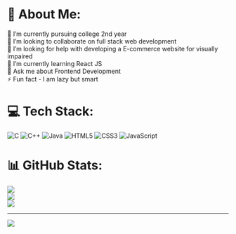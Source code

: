 # 💫 About Me:
🔭 I’m currently pursuing college 2nd year<br>
👯 I’m looking to collaborate on full stack web development<br>
🤝 I’m looking for help with developing a E-commerce website for visually impaired<br>
🌱 I’m currently learning React JS<br>
💬 Ask me about Frontend Development<br>
⚡ Fun fact - I am lazy but smart


# 💻 Tech Stack:
![C](https://img.shields.io/badge/c-%2300599C.svg?style=for-the-badge&logo=c&logoColor=white) ![C++](https://img.shields.io/badge/c++-%2300599C.svg?style=for-the-badge&logo=c%2B%2B&logoColor=white) ![Java](https://img.shields.io/badge/java-%23ED8B00.svg?style=for-the-badge&logo=java&logoColor=white) ![HTML5](https://img.shields.io/badge/html5-%23E34F26.svg?style=for-the-badge&logo=html5&logoColor=white) ![CSS3](https://img.shields.io/badge/css3-%231572B6.svg?style=for-the-badge&logo=css3&logoColor=white) ![JavaScript](https://img.shields.io/badge/javascript-%23323330.svg?style=for-the-badge&logo=javascript&logoColor=%23F7DF1E)
# 📊 GitHub Stats:
![](https://github-readme-stats.vercel.app/api?username=SachinSamuel-CSBS&theme=react&hide_border=true&include_all_commits=false&count_private=false)<br/>
![](https://github-readme-streak-stats.herokuapp.com/?user=SachinSamuel-CSBS&theme=react&hide_border=true)<br/>
![](https://github-readme-stats.vercel.app/api/top-langs/?username=SachinSamuel-CSBS&theme=react&hide_border=true&include_all_commits=false&count_private=false&layout=compact)

---
[![](https://visitcount.itsvg.in/api?id=SachinSamuel-CSBS&icon=0&color=0)](https://visitcount.itsvg.in)
